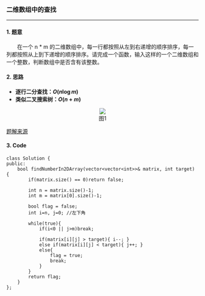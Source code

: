 ### 二维数组中的查找

---

#### 1. 题意

&emsp;&emsp;在一个 n * m 的二维数组中，每一行都按照从左到右递增的顺序排序，每一列都按照从上到下递增的顺序排序。请完成一个函数，输入这样的一个二维数组和一个整数，判断数组中是否含有该整数。

#### 2. 思路

- **逐行二分查找：$O(n \log m)$**
- **类似二叉搜索树：$O(n+m)$**

<div align=center><img src="https://tvax4.sinaimg.cn/large/006Ahf5Fly1gk3q2y1tllj30cs09odgj.jpg"></div>
<div align=center>图1</div>

[题解来源](https://leetcode-cn.com/problems/er-wei-shu-zu-zhong-de-cha-zhao-lcof/solution/mian-shi-ti-04-er-wei-shu-zu-zhong-de-cha-zhao-zuo/)

#### 3. Code

```
class Solution {
public:
    bool findNumberIn2DArray(vector<vector<int>>& matrix, int target) {
        if(matrix.size() == 0)return false;

        int n = matrix.size()-1;
        int m = matrix[0].size()-1;

        bool flag = false;
        int i=n, j=0; //左下角

        while(true){
            if(i<0 || j>m)break;

            if(matrix[i][j] > target){ i--; }
            else if(matrix[i][j] < target){ j++; }
            else{
                flag = true;
                break;
            }
        }
        return flag;
    }
};
```